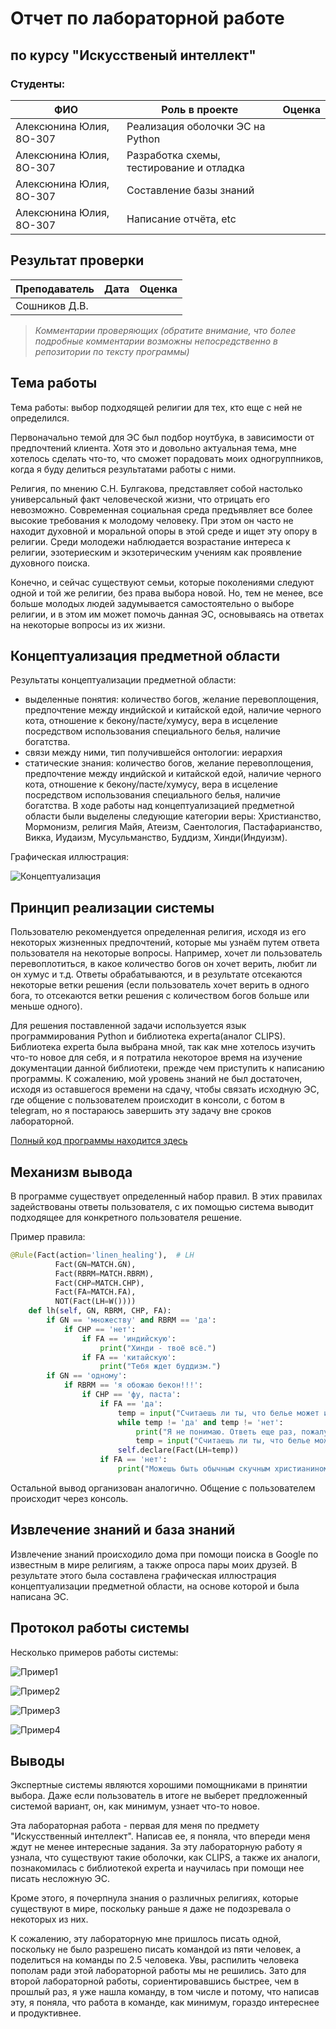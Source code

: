 # Отчет по лабораторной работе
## по курсу "Искусственый интеллект"

### Студенты: 

| ФИО       | Роль в проекте                     | Оценка       |
|-----------|------------------------------------|--------------|
| Алексюнина Юлия, 8О-307 | Реализация оболочки ЭС на Python |          |
| Алексюнина Юлия, 8О-307 | Разработка схемы, тестирование и отладка |       |
| Алексюнина Юлия, 8О-307 | Составление базы знаний |      |
| Алексюнина Юлия, 8О-307 | Написание отчёта, etc |          |

## Результат проверки

| Преподаватель     | Дата         |  Оценка       |
|-------------------|--------------|---------------|
| Сошников Д.В. |              |               |

> *Комментарии проверяющих (обратите внимание, что более подробные комментарии возможны непосредственно в репозитории по тексту программы)*

## Тема работы

Тема работы: выбор подходящей религии для тех, кто еще с ней не определился.


Первоначально темой для ЭС был подбор ноутбука, в зависимости от предпочтений клиента. Хотя это и довольно актуальная тема, мне хотелось сделать что-то, что сможет порадовать моих одногруппников, когда я буду делиться результатами работы с ними. 

Религия, по мнению С.Н. Булгакова, представляет собой настолько универсальный факт человеческой жизни, что отрицать его невозможно.
Современная социальная среда предъявляет все более высокие требования к молодому человеку. При этом он часто не находит духовной и моральной опоры в этой среде и ищет эту опору в религии. Среди молодежи наблюдается возрастание интереса к религии, эзотериеским и экзотерическим учениям как проявление духовного поиска.

Конечно, и сейчас существуют семьи, которые поколениями следуют одной и той же религии, без права выбора новой. Но, тем не менее, все больше молодых людей задумывается самостоятельно о выборе религии, и в этом им может помочь данная ЭС, основываясь на ответах на некоторые вопросы из их жизни.

## Концептуализация предметной области

Результаты концептуализации предметной области:
 - выделенные понятия: количество богов, желание перевоплощения, предпочтение между индийской и китайской едой, наличие черного кота, отношение к бекону/пасте/хумусу, вера в исцеление посредством использования специального белья, наличие богатства. 
 - связи между ними, тип получившейся онтологии: иерархия
 - статические знания: количество богов, желание перевоплощения, предпочтение между индийской и китайской едой, наличие черного кота, отношение к бекону/пасте/хумусу, вера в исцеление посредством использования специального белья, наличие богатства.
В ходе работы над концептуализацией предметной области были выделены следующие категории веры: Христианство, Мормонизм, религия Майя, Атеизм, Саентология, Пастафарианство, Викка, Иудаизм, Мусульманство, Буддизм, Хинди(Индуизм).  


Графическая иллюстрация:

![Концептуализация](img/religion.png)

## Принцип реализации системы

Пользователю рекомендуется определенная религия, исходя из его некоторых жизненных предпочтений, которые мы узнаём путем ответа пользователя на некоторые вопросы. Например, хочет ли пользователь перевоплотиться, в какое количество богов он хочет верить, любит ли он хумус и т.д. Ответы обрабатываются, и в результате отсекаются некоторые ветки решения (если пользователь хочет верить в одного бога, то отсекаются ветки решения с количеством богов больше или меньше одного).

Для решения поставленной задачи используется язык программирования Python и библиотека experta(аналог CLIPS). Библиотека experta была выбрана мной, так как мне хотелось изучить что-то новое для себя, и я потратила некоторое время на изучение документации данной библиотеки, прежде чем приступить к написанию программы. К сожалению, мой уровень знаний не был достаточен, исходя из оставшегося времени на сдачу, чтобы связать исходную ЭС, где общение с пользователем происходит в консоли, с ботом в telegram, но я постараюсь завершить эту задачу вне сроков лабораторной. 

[Полный код программы находится здесь](https://github.com/MAILabs-Edu-AI/lab-expert-system-meow-code/blob/master/es.py)
## Механизм вывода

В программе существует определенный набор правил. В этих правилах задействованы ответы пользователя, с их помощью система выводит подходящее для конкретного пользователя решение. 

Пример правила:
```python
@Rule(Fact(action='linen_healing'),  # LH
          Fact(GN=MATCH.GN),
          Fact(RBRM=MATCH.RBRM),
          Fact(CHP=MATCH.CHP),
          Fact(FA=MATCH.FA),
          NOT(Fact(LH=W())))
    def lh(self, GN, RBRM, CHP, FA):
        if GN == 'множеству' and RBRM == 'да':
            if CHP == 'нет':
                if FA == 'индийскую':
                    print("Хинди - твоё всё.")
                if FA == 'китайскую':
                    print("Тебя ждет буддизм.")
        if GN == 'одному':
            if RBRM == 'я обожаю бекон!!!':
                if CHP == 'фу, паста':
                    if FA == 'да':
                        temp = input("Считаешь ли ты, что белье может исцелять? (да, нет) ").lower()
                        while temp != 'да' and temp != 'нет':
                            print("Я не понимаю. Ответь еще раз, пожалуйста.")
                            temp = input("Считаешь ли ты, что белье может исцелять? (да, нет) ").lower()
                        self.declare(Fact(LH=temp))
                    if FA == 'нет':
                        print("Можешь быть обычным скучным христианином.")
```
Остальной вывод организован аналогично.
Общение с пользователем происходит через консоль.

## Извлечение знаний и база знаний

Извлечение знаний происходило дома при помощи поиска в Google по известным в мире религиям, а также опроса пары моих друзей.
В результате этого была составлена графическая иллюстрация концептуализации предметной области, на основе которой и была написана ЭС.

## Протокол работы системы

Несколько примеров работы системы:

![Пример1](img/1.JPG)

![Пример2](img/2.JPG)

![Пример3](img/3.JPG)

![Пример4](img/4.JPG)

## Выводы

Экспертные системы являются хорошими помощниками в принятии выбора. Даже если пользователь в итоге не выберет предложенный системой вариант, он, как минимум, узнает что-то новое. 

Эта лабораторная работа - первая для меня по предмету "Искусственный интеллект". Написав ее, я поняла, что впереди меня ждут не менее интересные задания. За эту лабораторную работу я узнала, что существуют такие оболочки, как CLIPS, а также их аналоги, познакомилась с библиотекой experta и научилась при помощи нее писать несложную ЭС. 

Кроме этого, я почерпнула знания о различных религиях, которые существуют в мире, поскольку раньше я даже не подозревала о некоторых из них.

К сожалению, эту лабораторную мне пришлось писать одной, поскольку не было разрешено писать командой из пяти человек, а поделиться на команды по 2.5 человека. Увы, распилить человека пополам ради этой лабораторной работы мы не решились. 
Зато для второй лабораторной работы, сориентировавшись быстрее, чем в прошлый раз, я уже нашла команду, в том числе и потому, что написав эту, я поняла, что работа в команде, как минимум, гораздо интереснее и продуктивнее.
